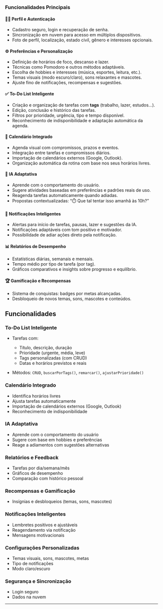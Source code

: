 ### **Funcionalidades Principais**

#### 🧑‍💼 **Perfil e Autenticação**

* Cadastro seguro, login e recuperação de senha.
* Sincronização em nuvem para acesso em múltiplos dispositivos.
* Foto de perfil, localização, estado civil, gênero e interesses opcionais.

#### ⚙️ **Preferências e Personalização**

* Definição de horários de foco, descanso e lazer.
* Técnicas como Pomodoro e outros métodos adaptáveis.
* Escolha de hobbies e interesses (música, esportes, leitura, etc.).
* Temas visuais (modo escuro/claro), sons relaxantes e mascotes.
* Ajuste fino de notificações, recompensas e sugestões.

#### ✅ **To-Do List Inteligente**

* Criação e organização de tarefas com **tags** (trabalho, lazer, estudos...).
* Edição, conclusão e histórico das tarefas.
* Filtros por prioridade, urgência, tipo e tempo disponível.
* Reconhecimento de indisponibilidade e adaptação automática da agenda.

#### 📅 **Calendário Integrado**

* Agenda visual com compromissos, prazos e eventos.
* Integração entre tarefas e compromissos diários.
* Importação de calendários externos (Google, Outlook).
* Organização automática da rotina com base nos seus horários livres.

#### 🧠 **IA Adaptativa**

* Aprende com o comportamento do usuário.
* Sugere atividades baseadas em preferências e padrões reais de uso.
* Reagenda tarefas automaticamente quando adiadas.
* Propostas contextualizadas: “⏱️ Que tal tentar isso amanhã às 10h?”

#### 🔔 **Notificações Inteligentes**

* Alertas para início de tarefas, pausas, lazer e sugestões da IA.
* Notificações adaptáveis com tom positivo e motivador.
* Possibilidade de adiar ações direto pela notificação.

#### 📊 **Relatórios de Desempenho**

* Estatísticas diárias, semanais e mensais.
* Tempo médio por tipo de tarefa (por tag).
* Gráficos comparativos e insights sobre progresso e equilíbrio.

#### 🏆 **Gamificação e Recompensas**

* Sistema de conquistas: badges por metas alcançadas.
* Desbloqueio de novos temas, sons, mascotes e conteúdos.



## Funcionalidades

### To-Do List Inteligente

* Tarefas com:

  * Título, descrição, duração
  * Prioridade (urgente, média, leve)
  * Tags personalizadas (com CRUD)
  * Datas e horários previstos e reais
* Métodos: `CRUD`, `buscarPorTags()`, `remarcar()`, `ajustarPrioridade()`

### Calendário Integrado

* Identifica horários livres
* Ajusta tarefas automaticamente
* Importação de calendários externos (Google, Outlook)
* Reconhecimento de indisponibilidade

### IA Adaptativa

* Aprende com o comportamento do usuário
* Sugere com base em hobbies e preferências
* Reage a adiamentos com sugestões alternativas

### Relatórios e Feedback

* Tarefas por dia/semana/mês
* Gráficos de desempenho
* Comparação com histórico pessoal

### Recompensas e Gamificação

* Insígnias e desbloqueios (temas, sons, mascotes)

### Notificações Inteligentes

* Lembretes positivos e ajustáveis
* Reagendamento via notificação
* Mensagens motivacionais

### Configurações Personalizadas

* Temas visuais, sons, mascotes, metas
* Tipo de notificações
* Modo claro/escuro

### Segurança e Sincronização

* Login seguro
* Dados na nuvem

---